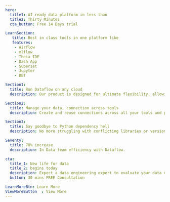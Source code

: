 ```yaml
---
hero:
  title1: AI ready data platform in less than
  title2: Thirty Minutes
  cta_button: Free 14 Days trial

LearnSection:
   title: Best in class tools in one platform like
   features:
    - Airflow
    - mlflow
    - Theia IDE
    - Dash App
    - Superset
    - Jupyter
    - DBT

Section1:
  title: Run Dataflow on any cloud
  description: Our product is designed for ultimate flexibility, allowing deployment on any cloud platform of your choice. Whether you prefer leading providers like AWS, Google Cloud, and Microsoft Azure, or need to operate within a private cloud environment, we've got you covered.

Section2:
  title: Manage your data, connection across tools
  description: Create and reuse connections across all your tools and platforms with ease. You can quickly deploy them across multiple applications, reducing setup time and minimizing errors.  This streamlined approach enhances efficiency, allowing you to focus on leveraging your data and systems to their fullest potential.

Section3:
  title: Say goodbye to Python dependency hell
  description: No more struggling with conflicting libraries or version issues—just a smooth, hassle-free experience that lets you focus on coding and innovation.

Seventy:
  title: 70% increase
  description: In Data team efficiency with Dataflow.

cta:
  title_1: New life for data
  title_2: begins today
  description: Expect a data engineering expert to evaluate your data needs, followed by a live product demonstration. This session will provide insights into how you can supercharge your data operations, enhancing productivity and efficiency
  button: 30 mins FREE Consultation

LearnMoreBtn: Learn More
ViewMoreButton  : View More
---
```

